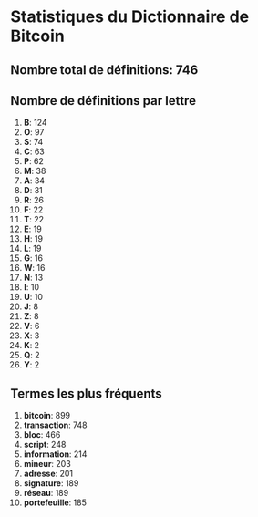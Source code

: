 # Statistiques du Dictionnaire de Bitcoin

## Nombre total de définitions: 746

## Nombre de définitions par lettre
1. **B**: 124
2. **O**: 97
3. **S**: 74
4. **C**: 63
5. **P**: 62
6. **M**: 38
7. **A**: 34
8. **D**: 31
9. **R**: 26
10. **F**: 22
11. **T**: 22
12. **E**: 19
13. **H**: 19
14. **L**: 19
15. **G**: 16
16. **W**: 16
17. **N**: 13
18. **I**: 10
19. **U**: 10
20. **J**: 8
21. **Z**: 8
22. **V**: 6
23. **X**: 3
24. **K**: 2
25. **Q**: 2
26. **Y**: 2

## Termes les plus fréquents
1. **bitcoin**: 899
2. **transaction**: 748
3. **bloc**: 466
4. **script**: 248
5. **information**: 214
6. **mineur**: 203
7. **adresse**: 201
8. **signature**: 189
9. **réseau**: 189
10. **portefeuille**: 185

